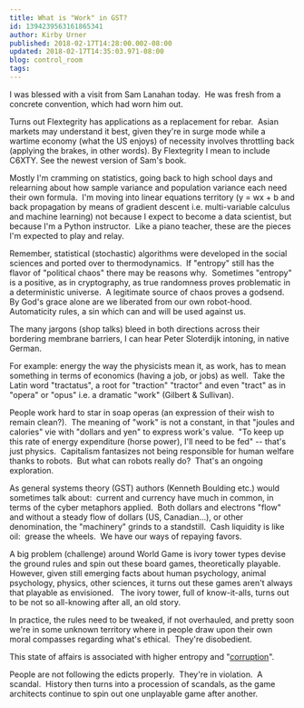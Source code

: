 ```yaml
---
title: What is "Work" in GST?
id: 1394239563161865341
author: Kirby Urner
published: 2018-02-17T14:28:00.002-08:00
updated: 2018-02-17T14:35:03.971-08:00
blog: control_room
tags: 
---
```


I was blessed with a visit from Sam Lanahan today.  He was fresh from a concrete convention, which had worn him out.

Turns out Flextegrity has applications as a replacement for rebar.  Asian markets may understand it best, given they're in surge mode while a wartime economy (what the US enjoys) of necessity involves throttling back (applying the brakes, in other words). By Flextegrity I mean to include C6XTY. See the newest version of Sam's book.

Mostly I'm cramming on statistics, going back to high school days and relearning about how sample variance and population variance each need their own formula.  I'm moving into linear equations territory (y = wx + b and back propagation by means of gradient descent i.e. multi-variable calculus and machine learning) not because I expect to become a data scientist, but because I'm a Python instructor.  Like a piano teacher, these are the pieces I'm expected to play and relay.

Remember, statistical (stochastic) algorithms were developed in the social sciences and ported over to thermodynamics.  If "entropy" still has the flavor of "political chaos" there may be reasons why.  Sometimes "entropy" is a positive, as in cryptography, as true randomness proves problematic in a deterministic universe.  A legitimate source of chaos proves a godsend.  By God's grace alone are we liberated from our own robot-hood.  Automaticity rules, a sin which can and will be used against us.

The many jargons (shop talks) bleed in both directions across their bordering membrane barriers, I can hear Peter Sloterdijk intoning, in native German.

For example: energy the way the physicists mean it, as work, has to mean something in terms of economics (having a job, or jobs) as well.  Take the Latin word "tractatus", a root for "traction" "tractor" and even "tract" as in "opera" or "opus" i.e. a dramatic "work" (Gilbert & Sullivan).

People work hard to star in soap operas (an expression of their wish to remain clean?).  The meaning of "work" is not a constant, in that "joules and calories" vie with "dollars and yen" to express work's value.  "To keep up this rate of energy expenditure (horse power), I'll need to be fed" -- that's just physics.  Capitalism fantasizes not being responsible for human welfare thanks to robots.  But what can robots really do?  That's an ongoing exploration.

As general systems theory (GST) authors (Kenneth Boulding etc.) would sometimes talk about:  current and currency have much in common, in terms of the cyber metaphors applied.  Both dollars and electrons "flow" and without a steady flow of dollars (US, Canadian...), or other denomination, the "machinery" grinds to a standstill.  Cash liquidity is like oil:  grease the wheels.  We have our ways of repaying favors.

A big problem (challenge) around World Game is ivory tower types devise the ground rules and spin out these board games, theoretically playable. However, given still emerging facts about human psychology, animal psychology, physics, other sciences, it turns out these games aren't always that playable as envisioned.   The ivory tower, full of know-it-alls, turns out to be not so all-knowing after all, an old story.

In practice, the rules need to be tweaked, if not overhauled, and pretty soon we're in some unknown territory where in people draw upon their own moral compasses regarding what's ethical.  They're disobedient.

This state of affairs is associated with higher entropy and "[corruption](http://controlroom.blogspot.com/2010/05/wanderers-2010511.html)".

People are not following the edicts properly.  They're in violation.  A scandal.  History then turns into a procession of scandals, as the game architects continue to spin out one unplayable game after another.